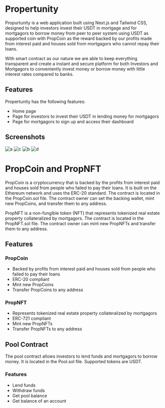 # Propertunity

Propurtunity is a web application built using Next.js and Tailwind CSS, designed to help investors invest their USDT in mortgage and for mortgagors to borrow money from peer to peer system using USDT as supported coin with PropCoin as the reward backed by our profits made from interest paid and houses sold from mortgagors who cannot repay their loans.

With smart contract as our nature we are able to keep everything transparent and create a instant and secure platform for both Investors and Mortgagors to conveniently invest money or borrow money with little interest rates compared to banks.

## Features

Propertunity has the following features:

- Home page
- Page for investors to invest their USDT in lending money for mortgagors
- Page for mortgagors to sign up and access their dashboard

## Screenshots

![a](https://user-images.githubusercontent.com/42536568/230637607-67417b1e-27e2-4410-87f8-6e1b9dd06b0e.jpg)
![c](https://user-images.githubusercontent.com/42536568/230637597-6e6b3bb7-28de-45e0-b5f1-ea1cf7a050ab.jpg)
![b](https://user-images.githubusercontent.com/42536568/230637602-83ff0acb-4985-4195-b9e2-2bd14b2f58fa.jpg)
![d](https://user-images.githubusercontent.com/42536568/230637614-7c5057aa-66ca-4141-b366-d482f5b4bd62.jpg)

# PropCoin and PropNFT

PropCoin is a cryptocurrency that is backed by the profits from interest paid and houses sold from people who failed to pay their loans. It is built on the Ethereum network and uses the ERC-20 standard. The contract is located in the PropCoin.sol file. The contract owner can set the backing wallet, mint new PropCoins, and transfer them to any address.

PropNFT is a non-fungible token (NFT) that represents tokenized real estate property collateralized by mortgagors. The contract is located in the PropNFT.sol file. The contract owner can mint new PropNFTs and transfer them to any address.

## Features

### PropCoin
- Backed by profits from interest paid and houses sold from people who failed to pay their loans
- ERC-20 compliant
- Mint new PropCoins
- Transfer PropCoins to any address

### PropNFT
- Represents tokenized real estate property collateralized by mortgagors
- ERC-721 compliant
- Mint new PropNFTs
- Transfer PropNFTs to any address

## Pool Contract

The pool contract allows investors to lend funds and mortgagors to borrow money. It is located in the Pool.sol file. Supported tokens are USDT.

### Features
- Lend funds
- Withdraw funds
- Get pool balance
- Get balance of an account

